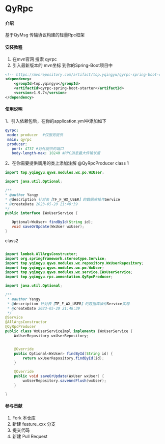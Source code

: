 # QyRpc

#### 介绍
基于QyMsg 传输协议构建的轻量Rpc框架


#### 安装教程

1.  在mvn官网 搜索  qyrpc
2.  引入最新版本的 mvn坐标 到你的Spring-Boot项目中
```xml
<!-- https://mvnrepository.com/artifact/top.yqingyu/qyrpc-spring-boot-starter -->
<dependency>
    <groupId>top.yqingyu</groupId>
    <artifactId>qyrpc-spring-boot-starter</artifactId>
    <version>1.9.7</version>
</dependency>
```

#### 使用说明
 1、引入依赖包后，在你的application.yml中添加如下
 ```yml
 qyrpc:
  mode: producer  #仅服务提供
  main: qyrpc
  producer:
    port: 4737 #对外提供的端口
    body-length-max: 10240 #RPC消息最大传输长度
 ```
 2、在你需要提供调用的类上添加注解 @QyRpcProducer
 class 1
 ```java
import top.yqingyu.qyws.modules.wx.po.WxUser;

import java.util.Optional;

/**
 * @author Yangy
 * @description 针对表【TF_F_WX_USER】的数据库操作Service
 * @createDate 2023-05-20 21:48:39
 */
public interface IWxUserService {

    Optional<WxUser> findById(String id);
    void saveOrUpdate(WxUser wxUser);
}
```
class2
```java

import lombok.AllArgsConstructor;
import org.springframework.stereotype.Service;
import top.yqingyu.qyws.modules.wx.repository.WxUserRepository;
import top.yqingyu.qyws.modules.wx.po.WxUser;
import top.yqingyu.qyws.modules.wx.service.IWxUserService;
import top.yqingyu.rpc.annontation.QyRpcProducer;

import java.util.Optional;

/**
 * @author Yangy
 * @description 针对表【TF_F_WX_USER】的数据库操作Service实现
 * @createDate 2023-05-20 21:48:39
 */
@Service
@AllArgsConstructor
@QyRpcProducer
public class WxUserServiceImpl implements IWxUserService {
    WxUserRepository wxUserRepository;


    @Override
    public Optional<WxUser> findById(String id) {
        return wxUserRepository.findById(id);
    }

    @Override
    public void saveOrUpdate(WxUser wxUser) {
        wxUserRepository.saveAndFlush(wxUser);
    }

}
```
#### 参与贡献

1.  Fork 本仓库
2.  新建 feature_xxx 分支
3.  提交代码
4.  新建 Pull Request
